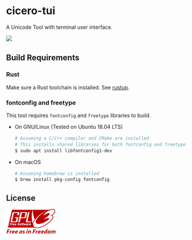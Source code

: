 # cicero-tui

A Unicode Tool with terminal user interface.

[![](https://github.com/eyeplum/cicero-tui/workflows/CI/badge.svg)](https://github.com/eyeplum/cicero-tui/actions)

## Build Requirements

### Rust

Make sure a Rust toolchain is installed. See [rustup](https://rustup.rs/).

### fontconfig and freetype

This tool requires `fontconfig` and `freetype` libraries to build.

- On GNU/Linux (Tested on Ubuntu 18.04 LTS)

    ```sh
    # Assuming a C/C++ compiler and CMake are installed
    # This installs shared libraries for both fontconfig and freetype
    $ sudo apt install libfontconfig1-dev
    ```

- On macOS

    ```sh
    # Assuming homebrew is installed
    $ brew install pkg-config fontconfig
    ```

## License
[![](images/gplv3.png)](https://www.gnu.org/licenses/gpl-3.0.html)